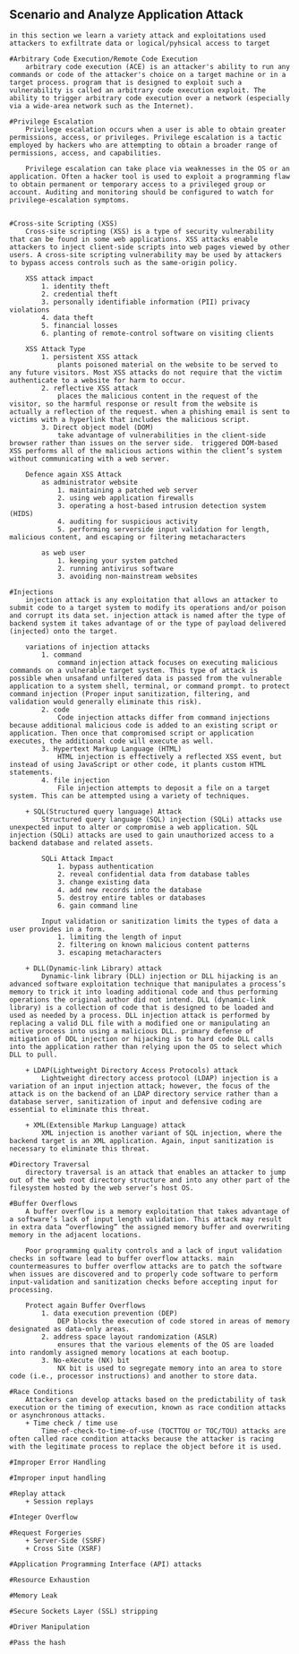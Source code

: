 ## Scenario and Analyze Application Attack 
    in this section we learn a variety attack and exploitations used attackers to exfiltrate data or logical/pyhsical access to target

    #Arbitrary Code Execution/Remote Code Execution
        arbitrary code execution (ACE) is an attacker's ability to run any commands or code of the attacker's choice on a target machine or in a target process. program that is designed to exploit such a vulnerability is called an arbitrary code execution exploit. The ability to trigger arbitrary code execution over a network (especially via a wide-area network such as the Internet).

    #Privilege Escalation
        Privilege escalation occurs when a user is able to obtain greater permissions, access, or privileges. Privilege escalation is a tactic employed by hackers who are attempting to obtain a broader range of permissions, access, and capabilities.

        Privilege escalation can take place via weaknesses in the OS or an application. Often a hacker tool is used to exploit a programming flaw to obtain permanent or temporary access to a privileged group or account. Auditing and monitoring should be configured to watch for privilege-escalation symptoms. 
    
    
    #Cross-site Scripting (XSS)
        Cross-site scripting (XSS) is a type of security vulnerability that can be found in some web applications. XSS attacks enable attackers to inject client-side scripts into web pages viewed by other users. A cross-site scripting vulnerability may be used by attackers to bypass access controls such as the same-origin policy.

        XSS attack impact
            1. identity theft
            2. credential theft
            3. personally identifiable information (PII) privacy violations
            4. data theft
            5. financial losses
            6. planting of remote-control software on visiting clients

        XSS Attack Type
            1. persistent XSS attack
                plants poisoned material on the website to be served to any future visitors. Most XSS attacks do not require that the victim authenticate to a website for harm to occur.
            2. reflective XSS attack
                places the malicious content in the request of the visitor, so the harmful response or result from the website is actually a reflection of the request. when a phishing email is sent to victims with a hyperlink that includes the malicious script.
            3. Direct object model (DOM)
                take advantage of vulnerabilities in the client-side browser rather than issues on the server side.  triggered DOM-based XSS performs all of the malicious actions within the client’s system without communicating with a web server.

        Defence again XSS Attack
            as administrator website 
                1. maintaining a patched web server
                2. using web application firewalls
                3. operating a host-based intrusion detection system (HIDS)
                4. auditing for suspicious activity
                5. performing serverside input validation for length, malicious content, and escaping or filtering metacharacters

            as web user 
                1. keeping your system patched
                2. running antivirus software
                3. avoiding non-mainstream websites

    #Injections 
        injection attack is any exploitation that allows an attacker to submit code to a target system to modify its operations and/or poison and corrupt its data set. injection attack is named after the type of backend system it takes advantage of or the type of payload delivered (injected) onto the target. 

        variations of injection attacks
            1. command
                command injection attack focuses on executing malicious commands on a vulnerable target system. This type of attack is possible when unsafand unfiltered data is passed from the vulnerable application to a system shell, terminal, or command prompt. to protect command injection (Proper input sanitization, filtering, and validation would generally eliminate this risk).
            2. code
                Code injection attacks differ from command injections because additional malicious code is added to an existing script or application. Then once that compromised script or application executes, the additional code will execute as well.
            3. Hypertext Markup Language (HTML)
                HTML injection is effectively a reflected XSS event, but instead of using JavaScript or other code, it plants custom HTML statements. 
            4. file injection
                File injection attempts to deposit a file on a target system. This can be attempted using a variety of techniques. 

        + SQL(Structured query language) Attack 
            Structured query language (SQL) injection (SQLi) attacks use unexpected input to alter or compromise a web application. SQL injection (SQLi) attacks are used to gain unauthorized access to a backend database and related assets.

            SQLi Attack Impact 
                1. bypass authentication
                2. reveal confidential data from database tables
                3. change existing data
                4. add new records into the database
                5. destroy entire tables or databases
                6. gain command line

            Input validation or sanitization limits the types of data a user provides in a form. 
                1. limiting the length of input
                2. filtering on known malicious content patterns
                3. escaping metacharacters

        + DLL(Dynamic-link Library) attack
            Dynamic-link library (DLL) injection or DLL hijacking is an advanced software exploitation technique that manipulates a process’s memory to trick it into loading additional code and thus performing operations the original author did not intend. DLL (dynamic-link library) is a collection of code that is designed to be loaded and used as needed by a process. DLL injection attack is performed by replacing a valid DLL file with a modified one or manipulating an active process into using a malicious DLL. primary defense of mitigation of DDL injection or hijacking is to hard code DLL calls into the application rather than relying upon the OS to select which DLL to pull.

        + LDAP(Lightweight Directory Access Protocols) attack
            Lightweight directory access protocol (LDAP) injection is a variation of an input injection attack; however, the focus of the attack is on the backend of an LDAP directory service rather than a database server, sanitization of input and defensive coding are essential to eliminate this threat.

        + XML(Extensible Markup Language) attack
            XML injection is another variant of SQL injection, where the backend target is an XML application. Again, input sanitization is necessary to eliminate this threat.
        
    #Directory Traversal
        directory traversal is an attack that enables an attacker to jump out of the web root directory structure and into any other part of the filesystem hosted by the web server’s host OS.

    #Buffer Overflows
        A buffer overflow is a memory exploitation that takes advantage of a software’s lack of input length validation. This attack may result in extra data “overflowing” the assigned memory buffer and overwriting memory in the adjacent locations. 

        Poor programming quality controls and a lack of input validation checks in software lead to buffer overflow attacks. main countermeasures to buffer overflow attacks are to patch the software when issues are discovered and to properly code software to perform input-validation and sanitization checks before accepting input for processing.

        Protect again Buffer Overflows 
            1. data execution prevention (DEP)
                DEP blocks the execution of code stored in areas of memory designated as data-only areas.
            2. address space layout randomization (ASLR)
                ensures that the various elements of the OS are loaded into randomly assigned memory locations at each bootup.
            3. No-eXecute (NX) bit
                NX bit is used to segregate memory into an area to store code (i.e., processor instructions) and another to store data.

    #Race Conditions 
        Attackers can develop attacks based on the predictability of task execution or the timing of execution, known as race condition attacks or asynchronous attacks.
        + Time check / time use 
            Time-of-check-to-time-of-use (TOCTTOU or TOC/TOU) attacks are often called race condition attacks because the attacker is racing with the legitimate process to replace the object before it is used.
    
    #Improper Error Handling

    #Improper input handling

    #Replay attack
        + Session replays

    #Integer Overflow 

    #Request Forgeries 
        + Server-Side (SSRF)
        + Cross Site (XSRF)

    #Application Programming Interface (API) attacks 

    #Resource Exhaustion 

    #Memory Leak

    #Secure Sockets Layer (SSL) stripping

    #Driver Manipulation 

    #Pass the hash

        